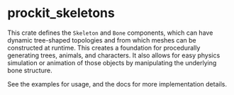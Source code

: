 # prockit_skeletons
This crate defines the `Skeleton` and `Bone` components, which can have dynamic tree-shaped
topologies and from which meshes can be constructed at runtime. This creates a foundation for
procedurally generating trees, animals, and characters. It also allows for easy physics simulation
or animation of those objects by manipulating the underlying bone structure.

See the examples for usage, and the docs for more implementation details.
